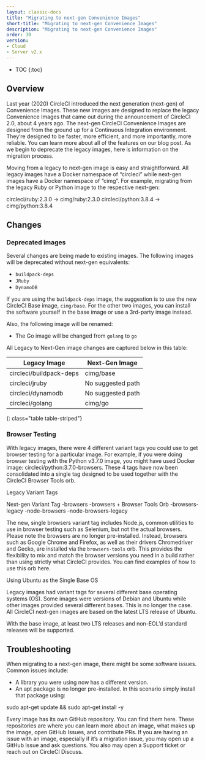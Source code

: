 ```yaml
---
layout: classic-docs
title: "Migrating to next-gen Convenience Images"
short-title: "Migrating to next-gen Convenience Images"
description: "Migrating to next-gen Convenience Images"
order: 30
version:
- Cloud
- Server v2.x
---
```


* TOC
{:toc}


## Overview

Last year (2020) CircleCI introduced the next generation (next-gen) of Convenience Images. These new images are designed to replace the legacy Convenience Images that came out during the announcement of CircleCI 2.0, about 4 years ago. The next-gen CircleCI Convenience Images are designed from the ground up for a Continuous Integration environment. They’re designed to be faster, more efficient, and more importantly, more reliable. You can learn more about all of the features on our blog post. As we begin to deprecate the legacy images, here is information on the migration process.

Moving from a legacy to next-gen image is easy and straightforward. All legacy images have a Docker namespace of “circleci” while next-gen images have a Docker namespace of “cimg”. For example, migrating from the legacy Ruby or Python image to the respective next-gen:

circleci/ruby:2.3.0 -> cimg/ruby:2.3.0
circleci/python:3.8.4 -> cimg/python:3.8.4


## Changes

### Deprecated images

Several changes are being made to existing images. The following images will be deprecated without next-gen equivalents:

* `buildpack-deps`
* `JRuby`
* `DynamoDB`

If you are using the `buildpack-deps` image, the suggestion is to use the new CircleCI Base image, `cimg/base`. For the other two images, you can install the software yourself in the base image or use a 3rd-party image instead.

Also, the following image will be renamed:

* The Go image will be changed from `golang` to `go`

All Legacy to Next-Gen image changes are captured below in this table:



| Legacy Image | Next-Gen Image |
| --- | --- |
| circleci/buildpack-deps | cimg/base |
| circleci/jruby | No suggested path |
| circleci/dynamodb | No suggested path |
| circleci/golang | cimg/go |
{: class="table table-striped"}

### Browser Testing

With legacy images, there were 4 different variant tags you could use to get browser testing for a particular image. For example, if you were doing browser testing with the Python v3.7.0 image, you might have used Docker image: circleci/python:3.7.0-browsers. These 4 tags have now been consolidated into a single tag designed to be used together with the CircleCI Browser Tools orb.


Legacy Variant Tags


Next-gen Variant Tag
-browsers
-browsers + Browser Tools Orb
-browsers-legacy
-node-browsers
-node-browsers-legacy


The new, single browsers variant tag includes Node.js, common utilities to use in browser testing such as Selenium, but not the actual browsers. Please note the browsers are no longer pre-installed. Instead, browsers such as Google Chrome and Firefox, as well as their drivers Chromedriver and Gecko, are installed via the `browsers-tools` orb. This provides the flexibility to mix and match the browser versions you need in a build rather than using strictly what CircleCI provides. You can find examples of how to use this orb here.

Using Ubuntu as the Single Base OS

Legacy images had variant tags for several different base operating systems (OS). Some images were versions of Debian and Ubuntu while other images provided several different bases. This is no longer the case. All CircleCI next-gen images are based on the latest LTS release of Ubuntu.

With the base image, at least two LTS releases and non-EOL’d standard releases will be supported.


## Troubleshooting

When migrating to a next-gen image, there might be some software issues. Common issues include:
* A library you were using now has a different version. 
* An apt package is no longer pre-installed. In this scenario simply install that package using:

sudo apt-get update && sudo apt-get install -y <the-package>

Every image has its own GitHub repository. You can find them here. These repositories are where you can learn more about an image, what makes up the image, open GitHub Issues, and contribute PRs. If you are having an issue with an image, especially if it’s a migration issue, you may open up a GitHub Issue and ask questions. You also may open a Support ticket or reach out on CircleCI Discuss. 

